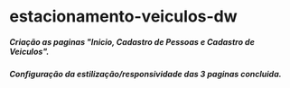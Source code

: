 # estacionamento-veiculos-dw  
##### Criação as paginas "Inicio, Cadastro de Pessoas e Cadastro de Veiculos".  
##### Configuração da estilização/responsividade das 3 paginas concluida.
